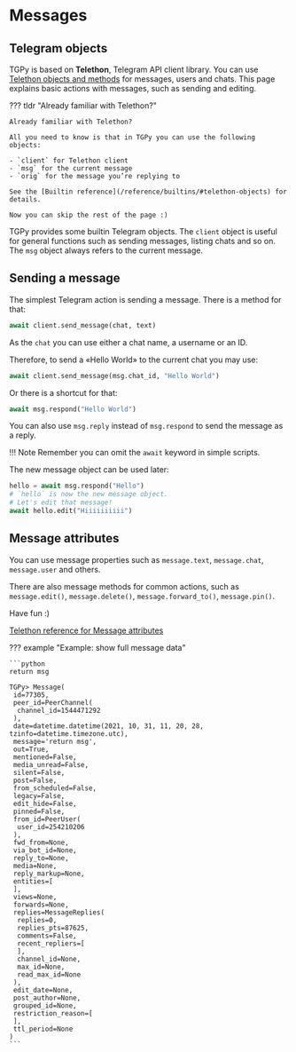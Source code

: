 # Messages

## Telegram objects

TGPy is based on **Telethon**, Telegram API client library. You can
use [Telethon objects and methods](https://docs.telethon.dev/en/stable/quick-references/objects-reference.html)
for messages, users and chats. This page explains basic actions with messages, such as sending and editing.

??? tldr "Already familiar with Telethon?"

    Already familiar with Telethon?

    All you need to know is that in TGPy you can use the following objects:

    - `client` for Telethon client
    - `msg` for the current message
    - `orig` for the message you’re replying to

    See the [Builtin reference](/reference/builtins/#telethon-objects) for details.

    Now you can skip the rest of the page :)

TGPy provides some builtin Telegram objects. The `client` object is useful for general functions such as sending
messages, listing chats and so on. The `msg` object always refers to the current message.

## Sending a message

The simplest Telegram action is sending a message. There is a method for that:

```python
await client.send_message(chat, text)
```

As the `chat` you can use either a chat name, a username or an ID.

Therefore, to send a «Hello World» to the current chat you may use:

```python
await client.send_message(msg.chat_id, "Hello World")
```

Or there is a shortcut for that:

```python
await msg.respond("Hello World")
```

You can also use `msg.reply` instead of `msg.respond` to send the message as a reply.

!!! Note
    Remember you can omit the `await` keyword in simple scripts.

The new message object can be used later:

```python
hello = await msg.respond("Hello")
# `hello` is now the new message object.
# Let's edit that message!
await hello.edit("Hiiiiiiiiii")
```

## Message attributes

You can use message properties such as `message.text`, `message.chat`, `message.user` and others.

There are also message methods for common actions, such as `message.edit()`, `message.delete()`, `message.forward_to()`, `message.pin()`.

Have fun :)

[Telethon reference for Message attributes](https://docs.telethon.dev/en/stable/quick-references/objects-reference.html#message)

??? example "Example: show full message data"

    ```python
    return msg
    
    TGPy> Message(
     id=77305,
     peer_id=PeerChannel(
      channel_id=1544471292
     ),
     date=datetime.datetime(2021, 10, 31, 11, 20, 28, tzinfo=datetime.timezone.utc),
     message='return msg',
     out=True,
     mentioned=False,
     media_unread=False,
     silent=False,
     post=False,
     from_scheduled=False,
     legacy=False,
     edit_hide=False,
     pinned=False,
     from_id=PeerUser(
      user_id=254210206
     ),
     fwd_from=None,
     via_bot_id=None,
     reply_to=None,
     media=None,
     reply_markup=None,
     entities=[
     ],
     views=None,
     forwards=None,
     replies=MessageReplies(
      replies=0,
      replies_pts=87625,
      comments=False,
      recent_repliers=[
      ],
      channel_id=None,
      max_id=None,
      read_max_id=None
     ),
     edit_date=None,
     post_author=None,
     grouped_id=None,
     restriction_reason=[
     ],
     ttl_period=None
    )
    ```
